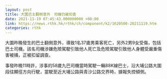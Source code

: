 ```yaml
---
layout: post
title: 大圍巴士翻側意外　司機仍被扣查
date: 2021-11-19 07:45:43.000000000 +08:00
link: https://news.rthk.hk/rthk/ch/component/k2/1620500-20211119.htm
categories: rthk
---
```


大圍昨晚發生的巴士翻側意外，導致1名37歲男乘客死亡，另外2男9女受傷，包括巴士司機。該名司機涉嫌危險駕駛引致他人死亡及危險駕駛引致他人身體受嚴重傷害被捕，正被扣留調查。

事發昨晚11時許，涉事的58歲九巴司機當時駕駛一輛88K線巴士，沿大埔公路大圍段往顯徑方向行駛，當駛至近大埔公路與青沙公路交界時，據報失控傾側。
